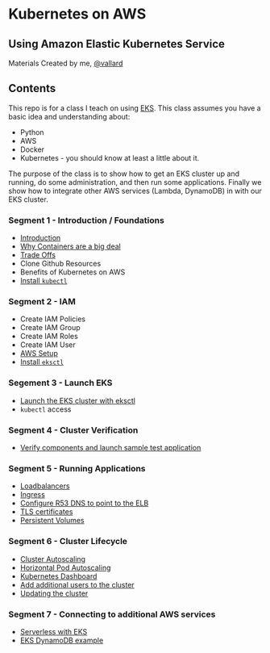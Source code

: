 # Kubernetes on AWS
## Using Amazon Elastic Kubernetes Service
Materials Created by me, [@vallard](https://twitter.com/vallard)

## Contents

This repo is for a class I teach on using [EKS](https://aws.amazon.com/eks/).  This class assumes you have a basic idea and understanding about: 

* Python
* AWS
* Docker
* Kubernetes - you should know at least a little about it. 

The purpose of the class is to show how to get an EKS cluster up and running, do some administration, and then run some applications.  Finally we show how to integrate other AWS services (Lambda, DynamoDB) in with our EKS cluster. 

### Segment 1 - Introduction / Foundations
* [Introduction](segment01-intro/INTRO.md)
* [Why Containers are a big deal](segment01-intro/containers.md)
* [Trade Offs](segment01-intro/tradeoffs.md)
* Clone Github Resources
* Benefits of Kubernetes on AWS
* [Install `kubectl`](segment01-intro/kubectl.md)



### Segment 2 - IAM
* Create IAM Policies
* Create IAM Group
* Create IAM Roles
* Create IAM User
* [AWS Setup](segment02-iam/aws-creds.md)
* [Install `eksctl`](segment02-iam/eksctl.md)


### Segement 3 - Launch EKS
* [Launch the EKS cluster with eksctl](segment03-install/eks.md)
* `kubectl` access

### Segment 4 - Cluster Verification
* [Verify components and launch sample test application](segment04-verify/README.md)


### Segment 5 - Running Applications
* [Loadbalancers](segement05-applications/ELB.md)
* [Ingress](segment05-applications/Ingress.md)
* [Configure R53 DNS to point to the ELB](segment05-applications/r53.md)
* [TLS certificates](segement05-applications/TLS.md)
* [Persistent Volumes](segment05-applications/PV.md)

### Segment 6 - Cluster Lifecycle
* [Cluster Autoscaling](segment06-admin/README.md)
* [Horizontal Pod Autoscaling](segment06-admin/README.md#horizontal-pod-autoscaler)
* [Kubernetes Dashboard](segment06-admin/README.md#kubernetes-dashboard)
* [Add additional users to the cluster](segment06-admin/README.md#additional-user-access)
* [Updating the cluster](segment06-admin/README.md#cluster-upgrades)

### Segment 7 - Connecting to additional AWS services
* [Serverless with EKS](segmenet07-integrations/README.md)
* [EKS DynamoDB example](segment07-integrations/dynamo-example/README.md)



